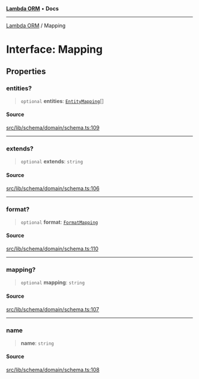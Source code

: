 [**Lambda ORM**](../README.md) • **Docs**

***

[Lambda ORM](../README.md) / Mapping

# Interface: Mapping

## Properties

### entities?

> `optional` **entities**: [`EntityMapping`](EntityMapping.md)[]

#### Source

[src/lib/schema/domain/schema.ts:109](https://github.com/lambda-orm/lambdaorm-base/blob/1d2abad50f28511cd0e6125c8c883a452d54160f/src/lib/schema/domain/schema.ts#L109)

***

### extends?

> `optional` **extends**: `string`

#### Source

[src/lib/schema/domain/schema.ts:106](https://github.com/lambda-orm/lambdaorm-base/blob/1d2abad50f28511cd0e6125c8c883a452d54160f/src/lib/schema/domain/schema.ts#L106)

***

### format?

> `optional` **format**: [`FormatMapping`](FormatMapping.md)

#### Source

[src/lib/schema/domain/schema.ts:110](https://github.com/lambda-orm/lambdaorm-base/blob/1d2abad50f28511cd0e6125c8c883a452d54160f/src/lib/schema/domain/schema.ts#L110)

***

### mapping?

> `optional` **mapping**: `string`

#### Source

[src/lib/schema/domain/schema.ts:107](https://github.com/lambda-orm/lambdaorm-base/blob/1d2abad50f28511cd0e6125c8c883a452d54160f/src/lib/schema/domain/schema.ts#L107)

***

### name

> **name**: `string`

#### Source

[src/lib/schema/domain/schema.ts:108](https://github.com/lambda-orm/lambdaorm-base/blob/1d2abad50f28511cd0e6125c8c883a452d54160f/src/lib/schema/domain/schema.ts#L108)

